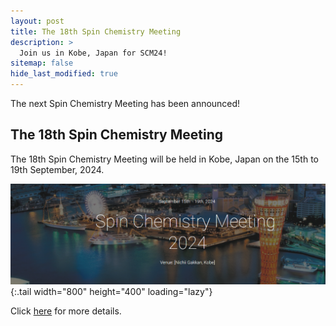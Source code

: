 ```yaml
---
layout: post
title: The 18th Spin Chemistry Meeting
description: >
  Join us in Kobe, Japan for SCM24!
sitemap: false
hide_last_modified: true
---
```


The next Spin Chemistry Meeting has been announced!

## The 18th Spin Chemistry Meeting

The 18th Spin Chemistry Meeting will be held in Kobe, Japan on the 15th to 19th September, 2024.

![SCM24](example/_posts/scm-2024-photo.png){:.tail width="800" height="400" loading="lazy"}

Click [here](https://sites.google.com/gsuite.kobe-u.ac.jp/scm2024/home?authuser=0) for more details.



